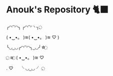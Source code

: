 # Anouk's Repository 🐈‍⬛

╭◜◝ ͡ ◜◝╮ ╭◜◝  ͡ ◜ ◝  ╮. ҉


( •‿•。    )≋( •‿•。 )≋ ♡ )


╰◟◞ ͜ ◟◞╭◜◝ ͡ ◜◝╮ ͜ ◟◞╯☆ ҉


.  ҉     ≋ ҉   (    •‿•。  )≋ ♡


. ♡ 　    ╰ ◟◞ ͜ ◟◞ ╯ . ҉
